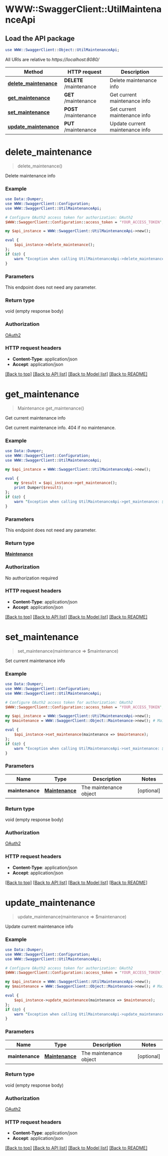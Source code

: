 # WWW::SwaggerClient::UtilMaintenanceApi

## Load the API package
```perl
use WWW::SwaggerClient::Object::UtilMaintenanceApi;
```

All URIs are relative to *https://localhost:8080/*

Method | HTTP request | Description
------------- | ------------- | -------------
[**delete_maintenance**](UtilMaintenanceApi.md#delete_maintenance) | **DELETE** /maintenance | Delete maintenance info
[**get_maintenance**](UtilMaintenanceApi.md#get_maintenance) | **GET** /maintenance | Get current maintenance info
[**set_maintenance**](UtilMaintenanceApi.md#set_maintenance) | **POST** /maintenance | Set current maintenance info
[**update_maintenance**](UtilMaintenanceApi.md#update_maintenance) | **PUT** /maintenance | Update current maintenance info


# **delete_maintenance**
> delete_maintenance()

Delete maintenance info

### Example 
```perl
use Data::Dumper;
use WWW::SwaggerClient::Configuration;
use WWW::SwaggerClient::UtilMaintenanceApi;

# Configure OAuth2 access token for authorization: OAuth2
$WWW::SwaggerClient::Configuration::access_token = 'YOUR_ACCESS_TOKEN';

my $api_instance = WWW::SwaggerClient::UtilMaintenanceApi->new();

eval { 
    $api_instance->delete_maintenance();
};
if ($@) {
    warn "Exception when calling UtilMaintenanceApi->delete_maintenance: $@\n";
}
```

### Parameters
This endpoint does not need any parameter.

### Return type

void (empty response body)

### Authorization

[OAuth2](../README.md#OAuth2)

### HTTP request headers

 - **Content-Type**: application/json
 - **Accept**: application/json

[[Back to top]](#) [[Back to API list]](../README.md#documentation-for-api-endpoints) [[Back to Model list]](../README.md#documentation-for-models) [[Back to README]](../README.md)

# **get_maintenance**
> Maintenance get_maintenance()

Get current maintenance info

Get current maintenance info. 404 if no maintenance.

### Example 
```perl
use Data::Dumper;
use WWW::SwaggerClient::Configuration;
use WWW::SwaggerClient::UtilMaintenanceApi;

my $api_instance = WWW::SwaggerClient::UtilMaintenanceApi->new();

eval { 
    my $result = $api_instance->get_maintenance();
    print Dumper($result);
};
if ($@) {
    warn "Exception when calling UtilMaintenanceApi->get_maintenance: $@\n";
}
```

### Parameters
This endpoint does not need any parameter.

### Return type

[**Maintenance**](Maintenance.md)

### Authorization

No authorization required

### HTTP request headers

 - **Content-Type**: application/json
 - **Accept**: application/json

[[Back to top]](#) [[Back to API list]](../README.md#documentation-for-api-endpoints) [[Back to Model list]](../README.md#documentation-for-models) [[Back to README]](../README.md)

# **set_maintenance**
> set_maintenance(maintenance => $maintenance)

Set current maintenance info

### Example 
```perl
use Data::Dumper;
use WWW::SwaggerClient::Configuration;
use WWW::SwaggerClient::UtilMaintenanceApi;

# Configure OAuth2 access token for authorization: OAuth2
$WWW::SwaggerClient::Configuration::access_token = 'YOUR_ACCESS_TOKEN';

my $api_instance = WWW::SwaggerClient::UtilMaintenanceApi->new();
my $maintenance = WWW::SwaggerClient::Object::Maintenance->new(); # Maintenance | The maintenance object

eval { 
    $api_instance->set_maintenance(maintenance => $maintenance);
};
if ($@) {
    warn "Exception when calling UtilMaintenanceApi->set_maintenance: $@\n";
}
```

### Parameters

Name | Type | Description  | Notes
------------- | ------------- | ------------- | -------------
 **maintenance** | [**Maintenance**](Maintenance.md)| The maintenance object | [optional] 

### Return type

void (empty response body)

### Authorization

[OAuth2](../README.md#OAuth2)

### HTTP request headers

 - **Content-Type**: application/json
 - **Accept**: application/json

[[Back to top]](#) [[Back to API list]](../README.md#documentation-for-api-endpoints) [[Back to Model list]](../README.md#documentation-for-models) [[Back to README]](../README.md)

# **update_maintenance**
> update_maintenance(maintenance => $maintenance)

Update current maintenance info

### Example 
```perl
use Data::Dumper;
use WWW::SwaggerClient::Configuration;
use WWW::SwaggerClient::UtilMaintenanceApi;

# Configure OAuth2 access token for authorization: OAuth2
$WWW::SwaggerClient::Configuration::access_token = 'YOUR_ACCESS_TOKEN';

my $api_instance = WWW::SwaggerClient::UtilMaintenanceApi->new();
my $maintenance = WWW::SwaggerClient::Object::Maintenance->new(); # Maintenance | The maintenance object

eval { 
    $api_instance->update_maintenance(maintenance => $maintenance);
};
if ($@) {
    warn "Exception when calling UtilMaintenanceApi->update_maintenance: $@\n";
}
```

### Parameters

Name | Type | Description  | Notes
------------- | ------------- | ------------- | -------------
 **maintenance** | [**Maintenance**](Maintenance.md)| The maintenance object | [optional] 

### Return type

void (empty response body)

### Authorization

[OAuth2](../README.md#OAuth2)

### HTTP request headers

 - **Content-Type**: application/json
 - **Accept**: application/json

[[Back to top]](#) [[Back to API list]](../README.md#documentation-for-api-endpoints) [[Back to Model list]](../README.md#documentation-for-models) [[Back to README]](../README.md)


